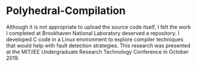 # Polyhedral-Compilation
Although it is not appropriate to upload the source code itself, I felt the work I completed at Brookhaven National Laboratory deserved a repository. I developed C code in a Linux environment to explore compiler techniques that would help with fault detection strategies. This research was presented at the MIT/IEE Undergraduate Research Technology Conference in October 2019.
